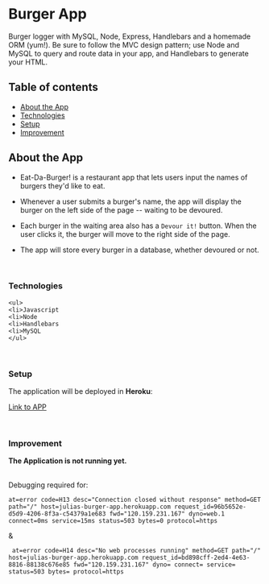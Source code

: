# Burger App

Burger logger with MySQL, Node, Express, Handlebars and a homemade ORM (yum!). Be sure to follow the MVC design pattern; use Node and MySQL to query and route data in your app, and Handlebars to generate your HTML.


## Table of contents

- [About the App](#About-the-App)
- [Technologies](#Technologies)
- [Setup](#Setup)
- [Improvement](#Improvement)




## About the App
* Eat-Da-Burger! is a restaurant app that lets users input the names of burgers they'd like to eat.

* Whenever a user submits a burger's name, the app will display the burger on the left side of the page -- waiting to be devoured.

* Each burger in the waiting area also has a `Devour it!` button. When the user clicks it, the burger will move to the right side of the page.

* The app will store every burger in a database, whether devoured or not.


<br>

### Technologies
```
<ul>
<li>Javascript
<li>Node
<li>Handlebars
<li>MySQL
</ul>
```
<br>


### Setup

The application will be deployed in **Heroku**:

[Link to APP](https://julias-burger-app.herokuapp.com)

<br>

### Improvement


**The Application is not running yet.**

<br>
Debugging required for:
<br>

```
at=error code=H13 desc="Connection closed without response" method=GET path="/" host=julias-burger-app.herokuapp.com request_id=96b5652e-d5d9-4206-8f3a-c54379a1e683 fwd="120.159.231.167" dyno=web.1 connect=0ms service=15ms status=503 bytes=0 protocol=https
```

& 
<br>

```
 at=error code=H14 desc="No web processes running" method=GET path="/" host=julias-burger-app.herokuapp.com request_id=bd898cff-2ed4-4e63-8816-88138c676e85 fwd="120.159.231.167" dyno= connect= service= status=503 bytes= protocol=https
 ```